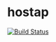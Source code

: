# hostap
[![Build Status](https://travis-ci.com/mvertescher/hostap-rs.svg?branch=master)](https://travis-ci.com/mvertescher/hostap-rs)
